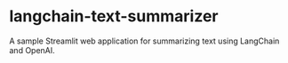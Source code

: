 # langchain-text-summarizer
A sample Streamlit web application for summarizing text using LangChain and OpenAI.
